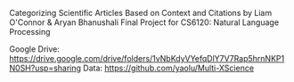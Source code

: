 Categorizing Scientific Articles Based on Context and Citations by Liam O'Connor & Aryan Bhanushali
Final Project for CS6120: Natural Language Processing

Google Drive: https://drive.google.com/drive/folders/1vNbKdyVYefqDlY7V7Rap5hrnNKP1N0SH?usp=sharing
Data: https://github.com/yaolu/Multi-XScience
